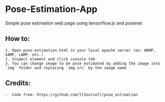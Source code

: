 # Pose-Estimation-App
Simple pose estimation web page using tensorflow.js and posenet

## How to:
    1. Open pose-estimation.html in your local apache server (ex: WAMP, XAMP, LAMP, etc.)
    2. Inspect element and click console tab
    3. You can change image to be pose estimated by adding the image into `img` folder and replacing `img src` by the image name

## Credits:
    -  Code from: https://github.com/llSourcell/pose_estimation

